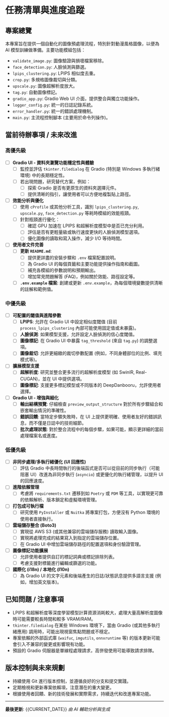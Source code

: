 # 任務清單與進度追蹤

## 專案總覽

本專案旨在提供一個自動化的圖像預處理流程，特別針對動漫風格圖像，以便為 AI 模型訓練做準備。主要功能模組包括：

-   `validate_image.py`: 圖像驗證與損壞檔案移除。
-   `face_detection.py`: 人臉偵測與篩選。
-   `lpips_clustering.py`: LPIPS 相似度去重。
-   `crop.py`: 多規格圖像裁切與分類。
-   `upscale.py`: 圖像超解析度放大。
-   `tag.py`: 自動圖像標記。
-   `gradio_app.py`: Gradio Web UI 介面，提供整合與獨立功能操作。
-   `logger_config.py`: 統一的日誌記錄系統。
-   `error_handler.py`: 統一的錯誤處理機制。
-   `main.py`: 主流程控制腳本 (主要用於命令列操作)。

## 當前待辦事項 / 未來改進

### 高優先級

-   [ ] **Gradio UI - 資料夾瀏覽功能穩定性與體驗**
    -   [ ] 監控並評估 `tkinter.filedialog` 在 Gradio (特別是 Windows 多執行緒環境) 中的長期穩定性。
    -   [ ] 若出現問題，研究替代方案，例如：
        -   [ ] 探索 Gradio 是否有更原生的資料夾選擇元件。
        -   [ ] 提供清晰的指引，讓使用者可以方便地複製貼上路徑。
-   [ ] **效能分析與優化**
    -   [ ] 使用 `cProfile` 或其他分析工具，識別 `lpips_clustering.py`, `upscale.py`, `face_detection.py` 等耗時模組的效能瓶頸。
    -   [ ] 針對瓶頸進行優化：
        -   [ ] 確認 GPU 加速在 LPIPS 和超解析度模型中是否已充分利用。
        -   [ ] 評估是否有更輕量級或執行速度更快的人臉偵測模型選項。
        -   [ ] 優化圖像的讀取和寫入操作，減少 I/O 等待時間。
-   [ ] **使用者文件完善**
    -   [ ] **更新 `README.md`**:
        -   [ ] 提供更詳盡的安裝步驟和 `.env` 檔案配置說明。
        -   [ ] 為 Gradio UI 的每個頁籤和主要功能提供操作指南和截圖。
        -   [ ] 補充各模組的參數說明和預期輸出。
        -   [ ] 增加常見問題解答 (FAQ)，例如關於效能、路徑設定等。
    -   [ ] **`.env.example` 檔案**: 創建或更新 `.env.example`，為每個環境變數提供清晰的註解和範例值。

### 中優先級

-   [ ] **可配置的閾值與進階參數**
    -   [ ] **LPIPS**: 允許在 Gradio UI 中設定相似度閾值 (目前 `process_lpips_clustering` 內部可能使用固定值或未暴露)。
    -   [ ] **人臉偵測**: 如果模型支援，允許設定人臉偵測的信心度閾值。
    -   [ ] **圖像標記**: 在 Gradio UI 中暴露 `tag_threshold` (來自 `tag.py`) 的調整選項。
    -   [ ] **圖像裁切**: 允許更細緻的裁切參數配置 (例如，不同身體部位的比例、填充模式等)。
-   [ ] **擴展模型支援**
    -   [ ] **超解析度**: 研究並整合更多流行的超解析度模型 (如 SwinIR, Real-CUGAN)，並在 UI 中提供選項。
    -   [ ] **圖像標記**: 支援更多標記模型或不同版本的 DeepDanbooru，允許使用者選擇。
-   [ ] **Gradio UI - 增強與細化**
    -   [ ] **輸出結構預覽**: 仔細檢查 `preview_output_structure` 對於所有步驟組合和嵌套輸出情況的準確性。
    -   [ ] **錯誤回饋**: 當特定步驟失敗時，在 UI 上提供更明確、使用者友好的錯誤訊息，而不僅是日誌中的技術細節。
    -   [ ] **批次處理狀態**: 對於整合流程中的每個步驟，如果可能，顯示更詳細的當前處理檔案名或進度。

### 低優先級

-   [ ] **非同步處理/多執行緒優化 (UI 回應性)**
    -   [ ] 評估 Gradio 中長時間執行的後端函式是否可以從目前的同步執行（可能阻塞 UI）改進為非同步執行 (`asyncio`) 或更優化的執行緒管理，以提升 UI 的回應速度。
-   [ ] **進階依賴管理**
    -   [ ] 考慮將 `requirements.txt` 遷移到如 `Poetry` 或 `PDM` 等工具，以實現更可靠的依賴解析、版本鎖定和虛擬環境管理。
-   [ ] **打包成可執行檔**
    -   [ ] 研究使用 `PyInstaller` 或 `Nuitka` 將專案打包，方便沒有 Python 環境的使用者直接執行。
-   [ ] **雲端儲存整合 (Boto3)**
    -   [ ] 實現從 AWS S3 (或其他兼容的雲端儲存服務) 讀取輸入圖像。
    -   [ ] 實現將處理完成的結果寫入到指定的雲端儲存位置。
    -   [ ] 在 Gradio UI 中增加雲端儲存路徑的配置選項和身份驗證管理。
-   [ ] **圖像標記功能擴展**
    -   [ ] 允許使用者提供自訂的標記詞典或標記排除列表。
    -   [ ] 考慮支援對標籤進行編輯或篩選的功能。
-   [ ] **國際化 (i18n) / 本地化 (l10n)**
    -   [ ] 為 Gradio UI 的文字元素和後端產生的日誌/狀態訊息提供多語言支援 (例如，增加英文版本)。

## 已知問題 / 注意事項

-   LPIPS 和超解析度等深度學習模型計算資源消耗較大，處理大量高解析度圖像時可能需要較長時間和較多 VRAM/RAM。
-   `tkinter.filedialog` 在某些 Windows 環境下，當由 Gradio (或其他多執行緒應用) 調用時，可能出現視窗焦點問題或不穩定。
-   專案依賴的外部函式庫 (`waifuc`, `imgutils`, `onnxruntime` 等) 的版本更新可能會引入不兼容的變更或影響現有功能。
-   預設的 Gradio 伺服器是單線程處理請求，高併發使用可能導致請求排隊。

## 版本控制與未來規劃

-   持續使用 Git 進行版本控制，並遵循良好的分支和提交實踐。
-   定期檢視和更新專案依賴項，注意潛在的重大變更。
-   根據使用者回饋、新的技術發展和實際需求，持續迭代和改進專案功能。

---

**最後更新**: {{CURRENT_DATE}}
*由 AI 輔助分析與生成*

